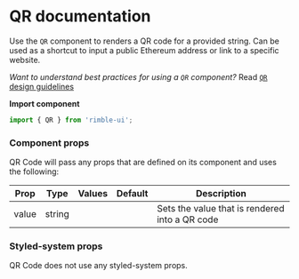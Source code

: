 # QR documentation

Use the `QR` component to renders a QR code for a provided string. Can be used as a shortcut to input a public Ethereum address or link to a specific website.

_Want to understand best practices for using a `QR` component?_ Read [`QR` design guidelines](https://consensys.github.io/rimble-ui/?path=/story/components-qr-code--design-guidelines)

**Import component**

```jsx
import { QR } from 'rimble-ui';
```

<!-- STORY -->

### Component props

QR Code will pass any props that are defined on its component and uses the following:

| Prop  | Type   | Values | Default | Description                                    |
| ----- | ------ | ------ | ------- | ---------------------------------------------- |
| value | string |        |         | Sets the value that is rendered into a QR code |

### Styled-system props

QR Code does not use any styled-system props.
